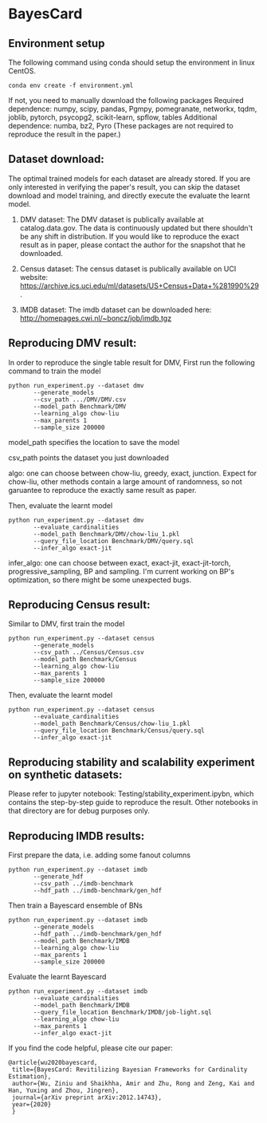 # BayesCard

## Environment setup
  The following command using conda should setup the environment in linux CentOS.
  ```
  conda env create -f environment.yml
  ```
  If not, you need to manually download the following packages
  Required dependence: numpy, scipy, pandas, Pgmpy, pomegranate, networkx, tqdm, joblib, pytorch, psycopg2, scikit-learn, spflow, tables
  Additional dependence: numba, bz2, Pyro (These packages are not required to reproduce the result in the paper.)
  
## Dataset download:
The optimal trained models for each dataset are already stored. If you are only interested in verifying the paper's result, you can skip the dataset download and model training, and directly execute the evaluate the learnt model.
1. DMV dataset:
   The DMV dataset is publically available at catalog.data.gov. The data is continuously updated but there shouldn't be any shift in distribution. If you would
   like to reproduce the exact result as in paper, please contact the author for the snapshot that he downloaded.

2. Census dataset:
   The census dataset is publically available on UCI website: https://archive.ics.uci.edu/ml/datasets/US+Census+Data+%281990%29.

3. IMDB dataset:
   The imdb dataset can be downloaded here: http://homepages.cwi.nl/~boncz/job/imdb.tgz
   
## Reproducing DMV result:
  In order to reproduce the single table result for DMV, 
  First run the following command to train the model
  ```
  python run_experiment.py --dataset dmv
         --generate_models
         --csv_path .../DMV/DMV.csv
         --model_path Benchmark/DMV
         --learning_algo chow-liu
         --max_parents 1
         --sample_size 200000
  ```
  model_path specifies the location to save the model
  
  csv_path points the dataset you just downloaded
  
  algo: one can choose between chow-liu, greedy, exact, junction. Expect for chow-liu, other methods contain a large amount of randomness, so not garuantee to 
  reproduce the exactly same result as paper.
  
  Then, evaluate the learnt model
  ```
  python run_experiment.py --dataset dmv
         --evaluate_cardinalities
         --model_path Benchmark/DMV/chow-liu_1.pkl
         --query_file_location Benchmark/DMV/query.sql
         --infer_algo exact-jit
  ```
  infer_algo: one can choose between exact, exact-jit, exact-jit-torch, progressive_sampling, BP and sampling. I'm current working on BP's optimization, so there might be some unexpected bugs. 
  
## Reproducing Census result:
  Similar to DMV, first train the model
  ```
  python run_experiment.py --dataset census
         --generate_models
         --csv_path ../Census/Census.csv
         --model_path Benchmark/Census
         --learning_algo chow-liu
         --max_parents 1
         --sample_size 200000
  ```
  Then, evaluate the learnt model
  ```
  python run_experiment.py --dataset census
         --evaluate_cardinalities
         --model_path Benchmark/Census/chow-liu_1.pkl
         --query_file_location Benchmark/Census/query.sql
         --infer_algo exact-jit
  ```
  
## Reproducing stability and scalability experiment on synthetic datasets:
   Please refer to jupyter notebook: Testing/stability_experiment.ipybn, which contains the step-by-step guide to reproduce the result.
   Other notebooks in that directory are for debug purposes only.

## Reproducing IMDB results:
   First prepare the data, i.e. adding some fanout columns
   ```
   python run_experiment.py --dataset imdb 
          --generate_hdf 
          --csv_path ../imdb-benchmark
          --hdf_path ../imdb-benchmark/gen_hdf
   ```
   Then train a Bayescard ensemble of BNs
   ```
   python run_experiment.py --dataset imdb 
          --generate_models
          --hdf_path ../imdb-benchmark/gen_hdf
          --model_path Benchmark/IMDB
          --learning_algo chow-liu
          --max_parents 1
          --sample_size 200000
   ```
   Evaluate the learnt Bayescard
   ```
   python run_experiment.py --dataset imdb 
          --evaluate_cardinalities
          --model_path Benchmark/IMDB
          --query_file_location Benchmark/IMDB/job-light.sql
          --learning_algo chow-liu
          --max_parents 1
          --infer_algo exact-jit
   ```
   If you find the code helpful, please cite our paper:
   ```
   @article{wu2020bayescard,
    title={BayesCard: Revitilizing Bayesian Frameworks for Cardinality Estimation},
    author={Wu, Ziniu and Shaikhha, Amir and Zhu, Rong and Zeng, Kai and Han, Yuxing and Zhou, Jingren},
    journal={arXiv preprint arXiv:2012.14743},
    year={2020}
    }
   ```
  
